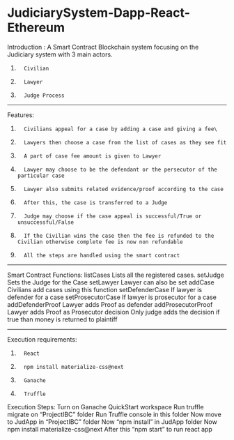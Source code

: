# JudiciarySystem-Dapp-React-Ethereum
Introduction : A Smart Contract Blockchain system focusing on the Judiciary system with 3 main actors.
1.       Civilian
2.       Lawyer
3.       Judge Process
-----------------------------------
Features:
1.       Civilians appeal for a case by adding a case and giving a fee\
2.       Lawyers then choose a case from the list of cases as they see fit 
3.       A part of case fee amount is given to Lawyer 
4.       Lawyer may choose to be the defendant or the persecutor of the particular case 
5.       Lawyer also submits related evidence/proof according to the case 
6.       After this, the case is transferred to a Judge 
7.       Judge may choose if the case appeal is successful/True or unsuccessful/False 
8.       If the Civilian wins the case then the fee is refunded to the Civilian otherwise complete fee is now non refundable 
9.       All the steps are handled using the smart contract 
-----------------------------------
Smart Contract Functions:
           listCases
          Lists all the registered cases.
           setJudge
           Sets the Judge for the Case
           setLawyer
           Lawyer can also be set
           addCase
           Civilians add cases using this function
           setDefenderCase
           If lawyer is defender for a case
           setProsecutorCase
           If lawyer is prosecutor for a case
           addDefenderProof
           Lawyer adds Proof as defender
           addProsecutorProof
           Lawyer adds Proof as Prosecutor
           decision
           Only judge adds the decision if true than money is returned to plaintiff

-----------------------------------


Execution requirements:
1.       React
2.       npm install materialize-css@next
3.       Ganache
4.       Truffle

Execution Steps:
Turn on  Ganache QuickStart workspace
Run truffle migrate on “ProjectIBC” folder
Run Truffle console in this folder
Now move to JudApp in “ProjectIBC” folder
Now “npm install” in JudApp folder
Now npm install materialize-css@next
After this “npm start” to run react app

